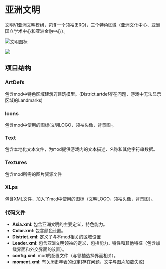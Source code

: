 ﻿# 亚洲文明

文明VI亚洲文明模组，包含一个领袖(ERQ)，三个特色区域（亚洲文化中心、亚洲国立学术中心和亚洲金融中心）。

![文明图标](./Image/ITRODUCTION.png)

![](C:\Users\HP\Documents\Firaxis%20ModBuddy\Civilization%20VI\Asia_League\Asia_League\Image\DIPLOMACY.png)

## 项目结构

### ArtDefs

包含mod中特色区域建筑的建筑模型。(District.artdef存在问题，游戏中无法显示区域的Landmarks)

### Icons

包含mod中使用的图标(文明LOGO，领袖头像，背景图)。

### Text

包含本地化文本文件，为mod提供游戏内的文本描述、名称和其他字符串数据。

### Textures

包含mod所需的图片资源文件

### XLps

包含XML文件，加入了mod中使用的图标（文明LOGO，领袖头像，背景图）。

### 代码文件

- **Asia.xml**: 包含亚洲文明的主要定义，特色能力。
- **Color.xml**: 包含颜色设置。
- **District.xml**: 定义了与本mod相关的区域设置
- **Leader.xml**: 包含亚洲文明领袖的定义，包括能力、特性和其他特征（包含加载界面和外交界面的设置）。
- **config.xml**: mod的配置文件（与领袖选择界面相关）。
- **moment.xml**: 有关历史年表的设定(存在问题，文字与图片加载失败)
